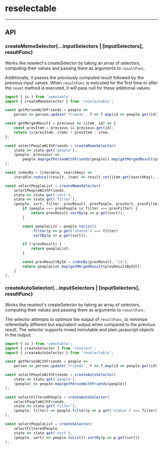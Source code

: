 # reselectable
-----------------

## API

### createMemoSelector(...inputSelectors | [inputSelectors], resultFunc)

Works like reselect's createSelector by taking an array of selectors, computing their values and passing them as
arguments to `resultFunc`.

Additionally, it passes the previously computed result followed by the previous input values. When `resultFunc`
is executed for the first time or after the `reset` method is executed, it will pass null for these additional values.

```js
import { is } from 'immutable';
import { createMemoSelector } from 'reselectable';

const getPersonWithFriends = people =>
    person => person.update('friends', f => f.map(id => people.get(id)));

const getMergedResult = previous => (item, id) => {
    const prevItem = previous && previous.get(id);
    return is(prevItem, item) ? prevItem : item;
};

const selectPeopleWithFriends = createMemoSelector(
    state => state.get('people'),
    (people, previous) =>
        people.map(getPersonWithFriends(people)).map(getMergedResult(previous))
);

const indexBy = (iterable, searchKey) =>
    iterable.reduce((result, item) => result.set(item.get(searchKey), item), Map());

const selectPeopleList = createMemoSelector(
    selectPeopleWithFriends,
    state => state.get('sort'),
    state => state.get('filter'),
    (people, sort, filter, prevResult, prevPeople, prevSort, prevFilter) => {
        if (people === prevPeople && filter === prevFilter) {
            return prevResult.sortBy(p => p.get(sort));
        }

        const peopleList = people.toList()
            .filter(p => p.get('status') === filter)
            .sortBy(p => p.get(sort));

        if (!prevResult) {
            return peopleList;
        }

        const prevResultById = indexBy(prevResult, 'id');
        return peopleList.map(getMergedResult(prevResultById));
    }
);
```

### createAutoSelector(...inputSelectors | [inputSelectors], resultFunc)

Works like reselect's createSelector by taking an array of selectors, computing their values
and passing them as arguments to `resultFunc`.

The selector attempts to optimize the output of `resultFunc`, to minimize referentially different but
equivalent output when compared to the previous result. The selector supports mixed immutable
and plain javascript objects in the output.

```js
import { is } from 'immutable';
import { createSelector } from 'reselect';
import { createAutoSelector } from 'reselectable';

const getPersonWithFriends = people =>
    person => person.update('friends', f => f.map(id => people.get(id)));

const selectPeopleWithFriends = createAutoSelector(
    state => state.get('people'),
    (people) => people.map(getPersonWithFriends(people))
);

const selectFilteredPeople = createAutoSelector(
    selectPeopleWithFriends,
    state => state.get('filter'),
    (people, filter) => people.filter(p => p.get('status') === filter)
);

const selectPeopleList = createSelector(
    selectFilteredPeople,
    state => state.get('sort'),
    (people, sort) => people.toList().sortBy(p => p.get(sort))
);
```
